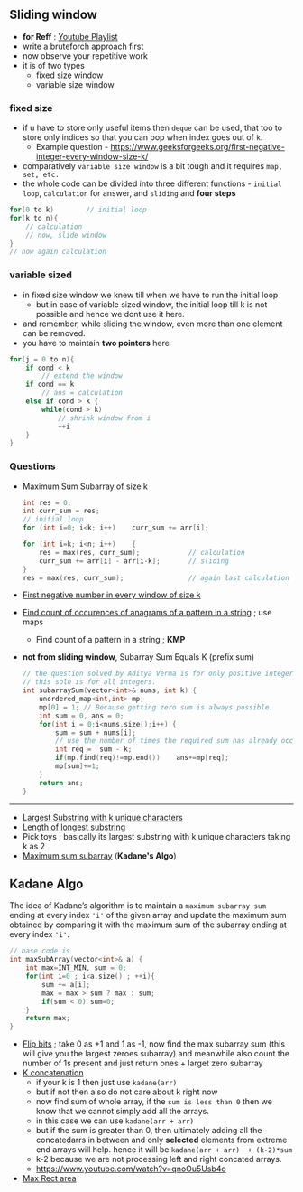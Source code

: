 ## Sliding window
- **for Reff** : [Youtube Playlist](https://www.youtube.com/watch?v=EHCGAZBbB88&list=PL_z_8CaSLPWeM8BDJmIYDaoQ5zuwyxnfj)
- write a bruteforch approach first
- now observe your repetitive work
- it is of two types
    - fixed size window
    - variable size window

### fixed size
- if u have to store only useful items then `deque` can be used, that too to store only indices so that you can pop when index goes out of `k`.
    - Example question - https://www.geeksforgeeks.org/first-negative-integer-every-window-size-k/ 
- comparatively `variable size window` is a bit tough and it requires `map, set, etc.`
- the whole code can be divided into three different functions - `initial loop`, `calculation` for answer, and `sliding` and **four steps**
```cpp
for(0 to k)        // initial loop
for(k to n){
    // calculation
    // now, slide window
}
// now again calculation
```

### variable sized
- in fixed size window we knew till when we have to run the initial loop
    - but in case of variable sized window, the initial loop till k is not possible and hence we dont use it here.
- and remember, while sliding the window, even more than one element can be removed.
- you have to maintain **two pointers** here
```cpp
for(j = 0 to n){
    if cond < k
        // extend the window
    if cond == k
        // ans = calculation    
    else if cond > k {
        while(cond > k)    
            // shrink window from i
            ++i
    }
} 
```

### Questions
- Maximum Sum Subarray of size k
    ```cpp
    int res = 0;
    int curr_sum = res;
    // initial loop
    for (int i=0; i<k; i++)    curr_sum += arr[i];

    for (int i=k; i<n; i++)    {
        res = max(res, curr_sum);            // calculation
        curr_sum += arr[i] - arr[i-k];       // sliding
    }
    res = max(res, curr_sum);                // again last calculation
    ```
- [First negative number in every window of size k](arrays_cn/sliding_windows/first_neg_of_k.cpp)
- [Find count of occurences of anagrams of a pattern in a string](arrays_cn/sliding_windows/anagram_count.cpp) ; use maps
    - Find count of a pattern in a string ; **KMP**

-  **not from sliding window**, Subarray Sum Equals K (prefix sum)
    ```cpp
    // the question solved by Aditya Verma is for only positive integers and
    // this soln is for all integers. 
    int subarraySum(vector<int>& nums, int k) {
        unordered_map<int,int> mp;
        mp[0] = 1; // Because getting zero sum is always possible.
        int sum = 0, ans = 0;
        for(int i = 0;i<nums.size();i++) {
            sum = sum + nums[i];
            // use the number of times the required sum has already occurred 
            int req =  sum - k;
            if(mp.find(req)!=mp.end())    ans+=mp[req];
            mp[sum]+=1;
        }
        return ans;
    }
    ```
---
- [Largest Substring with k unique characters](arrays_cn/sliding_windows/longest_substring_k_unique_chars.cpp)
- [Length of longest substring](arrays_cn/sliding_windows/len_longest_substring_wo_repeating.cpp) 
- Pick toys ; basically its largest substring with k unique characters taking k as 2
- [Maximum sum subarray](https://leetcode.com/problems/maximum-subarray) (**Kadane's Algo**)



## Kadane Algo
The idea of Kadane’s algorithm is to maintain a `maximum subarray sum` ending at every index `'i'` of the given array and update the maximum sum obtained by comparing it with the maximum sum of the subarray ending at every index `'i'`.
```cpp
// base code is 
int maxSubArray(vector<int>& a) {
    int max=INT_MIN, sum = 0;
    for(int i=0 ; i<a.size() ; ++i){
        sum += a[i];
        max = max > sum ? max : sum;
        if(sum < 0)	sum=0;
    }
    return max;
}
```

- [Flip bits](https://www.codingninjas.com/codestudio/guided-paths/data-structures-algorithms/content/118820/offering/1381872) ; take 0 as +1 and 1 as -1, now find the max subarray sum (this will give you the largest zeroes subarray) and meanwhile also count the number of 1s present and just return ones + larget zero subarray
- [K concatenation](https://leetcode.com/problems/k-concatenation-maximum-sum/)
    - if your k is 1 then just use `kadane(arr)`
    - but if not then also do not care about k right now
    - now find sum of whole array, if the `sum is less than 0` then we know that we cannot simply add all the arrays.
    - in this case we can use `kadane(arr + arr)`
    - but if the sum is greater than 0, then ultimately adding all the concatedarrs in between and only **selected** elements from extreme end arrays will help. hence it will be `kadane(arr + arr)  + (k-2)*sum`
    - k-2 because we are not processing left and right concated arrays. 
    - https://www.youtube.com/watch?v=qnoOu5Usb4o
- [Max Rect area](https://www.youtube.com/watch?v=kKEX4P53MyY)